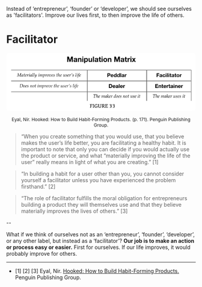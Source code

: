 Instead of ‘entrepreneur’, ‘founder’ or ‘developer’, we should see ourselves as 'facilitators'. Improve our lives first, to then improve the life of others.
# Facilitator 

<img src="img/manipulation-matrix-hooked.png" alt="manipulation matix Hooked" style="border-radius: 8px;max-width: 100%;height: auto;">
<p style="font-size: 12px; text-align: center;">Eyal, Nir. Hooked: How to Build Habit-Forming Products. (p. 171). Penguin Publishing Group.</p>

> “When you create something that you would use, that you believe makes the user’s life better, you are facilitating a healthy habit. It is important to note that only you can decide if you would actually use the product or service, and what “materially improving the life of the user” really means in light of what you are creating.” [1]

> “In building a habit for a user other than you, you cannot consider yourself a facilitator unless you have experienced the problem firsthand.” [2]

> “The role of facilitator fulfills the moral obligation for entrepreneurs building a product they will themselves use and that they believe materially improves the lives of others.” [3]

--

What if we think of ourselves not as an ‘entrepreneur’, ‘founder’, ‘developer’, or any other label, but instead as a ‘facilitator’? **Our job is to make an action or process easy or easier.** First for ourselves. If our life improves, it would probably improve for others.  

---

- [1] [2] [3] Eyal, Nir. <a href="https://www.nirandfar.com/hooked/" target="_blank">Hooked: How to Build Habit-Forming Products.</a> Penguin Publishing Group.

